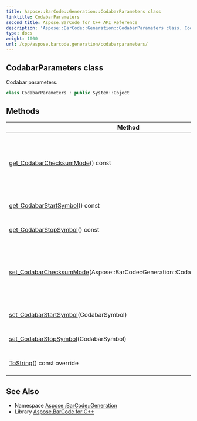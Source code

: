 ```yaml
---
title: Aspose::BarCode::Generation::CodabarParameters class
linktitle: CodabarParameters
second_title: Aspose.BarCode for C++ API Reference
description: 'Aspose::BarCode::Generation::CodabarParameters class. Codabar parameters in C++.'
type: docs
weight: 1000
url: /cpp/aspose.barcode.generation/codabarparameters/
---
```

## CodabarParameters class


Codabar parameters.

```cpp
class CodabarParameters : public System::Object
```

## Methods

| Method | Description |
| --- | --- |
| [get_CodabarChecksumMode](./get_codabarchecksummode/)() const | Get or set the checksum algorithm for Codabar barcodes. Default value: [CodabarChecksumMode.Mod16](../codabarchecksummode/). To enable checksum calculation set value [EnableChecksum.Yes](../enablechecksum/) to property EnableChecksum. See [CodabarChecksumMode](../codabarchecksummode/). |
| [get_CodabarStartSymbol](./get_codabarstartsymbol/)() const | Start symbol (character) of Codabar symbology. Default value: [CodabarSymbol.A](../codabarsymbol/). |
| [get_CodabarStopSymbol](./get_codabarstopsymbol/)() const | Stop symbol (character) of Codabar symbology. Default value: [CodabarSymbol.A](../codabarsymbol/). |
| [set_CodabarChecksumMode](./set_codabarchecksummode/)(Aspose::BarCode::Generation::CodabarChecksumMode) | Get or set the checksum algorithm for Codabar barcodes. Default value: [CodabarChecksumMode.Mod16](../codabarchecksummode/). To enable checksum calculation set value [EnableChecksum.Yes](../enablechecksum/) to property EnableChecksum. See [CodabarChecksumMode](../codabarchecksummode/). |
| [set_CodabarStartSymbol](./set_codabarstartsymbol/)(CodabarSymbol) | Start symbol (character) of Codabar symbology. Default value: [CodabarSymbol.A](../codabarsymbol/). |
| [set_CodabarStopSymbol](./set_codabarstopsymbol/)(CodabarSymbol) | Stop symbol (character) of Codabar symbology. Default value: [CodabarSymbol.A](../codabarsymbol/). |
| [ToString](./tostring/)() const override | Returns a human-readable string representation of this [CodabarParameters](./). |
## See Also

* Namespace [Aspose::BarCode::Generation](../)
* Library [Aspose.BarCode for C++](../../)
